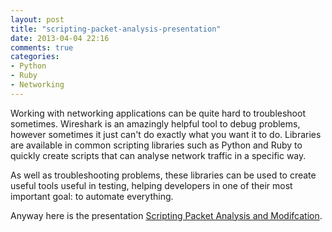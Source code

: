 ```yaml
---
layout: post
title: "scripting-packet-analysis-presentation"
date: 2013-04-04 22:16
comments: true
categories:
- Python
- Ruby
- Networking
---
```


Working with networking applications can be quite hard to troubleshoot sometimes. Wireshark is an amazingly helpful tool to debug problems, however sometimes it just can't do exactly what you want it to do. Libraries are available in common scripting libraries such as Python and Ruby to quickly create scripts that can analyse network traffic in a specific way.

<!-- more -->

As well as troubleshooting problems, these libraries can be used to create useful tools useful in testing, helping developers in one of their most important goal: to automate everything.

Anyway here is the presentation [Scripting Packet Analysis and Modifcation](http://www.thomaswhitton.com/scripting-packet-anaylsis-presentation).
